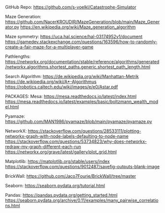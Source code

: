 GitHub Repo: https://github.com/s-voelkl/Catastrophe-Simulator

Maze Generation:
https://github.com/NacerKROUDIR/MazeGeneration/blob/main/Maze_Generator.py
https://en.wikipedia.org/wiki/Maze_generation_algorithm

Maze symmetry:
https://uca.hal.science/hal-03174952v1/document
https://gamedev.stackexchange.com/questions/163596/how-to-randomly-create-a-fair-maze-for-a-multiplayer-game

Pathlengths:
https://networkx.org/documentation/stable/reference/algorithms/generated/networkx.algorithms.shortest_paths.generic.shortest_path_length.html

Search Algorithm:
https://de.wikipedia.org/wiki/Manhattan-Metrik
https://de.wikipedia.org/wiki/A*-Algorithmus
https://robotics.caltech.edu/wiki/images/e/e0/Astar.pdf

PACKAGES:
Mesa:
https://mesa.readthedocs.io/latest/index.html
https://mesa.readthedocs.io/latest/examples/basic/boltzmann_wealth_model.html

Pyamaze:
https://github.com/MAN1986/pyamaze/blob/main/pyamaze/pyamaze.py

NetworkX:
https://stackoverflow.com/questions/28533111/plotting-networkx-graph-with-node-labels-defaulting-to-node-name
https://stackoverflow.com/questions/53734823/why-does-networkx-redraw-my-graph-different-each-run
https://networkx.org/grave/latest/gallery/plot_grid.html

Matplotlib:
https://matplotlib.org/stable/users/index
https://stackoverflow.com/questions/9012487/savefig-outputs-blank-image

BrickWall:
https://github.com/Jaco7Fourie/BrickWall/tree/master

Seaborn:
https://seaborn.pydata.org/tutorial.html

Pandas:
https://pandas.pydata.org/getting_started.html
https://seaborn.pydata.org/archive/0.11/examples/many_pairwise_correlations.html